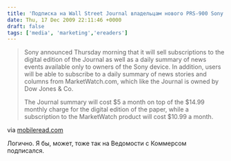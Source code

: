 ```yaml
---
title: 'Подписка на Wall Street Journal владельцам нового PRS-900 Sony Daily Edition'
date: Thu, 17 Dec 2009 22:11:46 +0000
draft: false
tags: ['media', 'marketing','ereaders']
---
```


> Sony announced Thursday morning that it will sell subscriptions to the digital edition of the Journal as well as a daily summary of news events available only to owners of the Sony device. In addition, users will be able to subscribe to a daily summary of news stories and columns from MarketWatch.com, which like the Journal is owned by Dow Jones & Co.
> 
> The Journal summary will cost $5 a month on top of the $14.99 monthly charge for the digital edition of the paper, while a subscription to the MarketWatch product will cost $10.99 a month.

via [mobileread.com](http://www.mobileread.com/forums/showthread.php?t=65875)

Логично. Я бы, может, тоже так на Ведомости с Коммерсом подписался.

